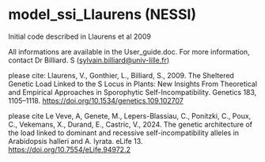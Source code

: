 # model_ssi_Llaurens (NESSI)
Initial code described in Llaurens et al 2009



All informations are available in the User_guide.doc. 
For more information, contact  Dr Billiard. S (sylvain.billiard@univ-lille.fr)


please cite: Llaurens, V., Gonthier, L., Billiard, S., 2009. The Sheltered Genetic Load Linked to the S Locus in Plants: New Insights From Theoretical and Empirical Approaches in Sporophytic Self-Incompatibility. Genetics 183, 1105–1118. https://doi.org/10.1534/genetics.109.102707

please cite 	Le Veve, A, Genete, M., Lepers-Blassiau, C., Ponitzki, C., Poux, C., Vekemans, X., Durand, E., Castric, V., 2024. The genetic architecture of the load linked to dominant and recessive self-incompatibility alleles in Arabidopsis halleri and A. lyrata. eLife 13. https://doi.org/10.7554/eLife.94972.2


